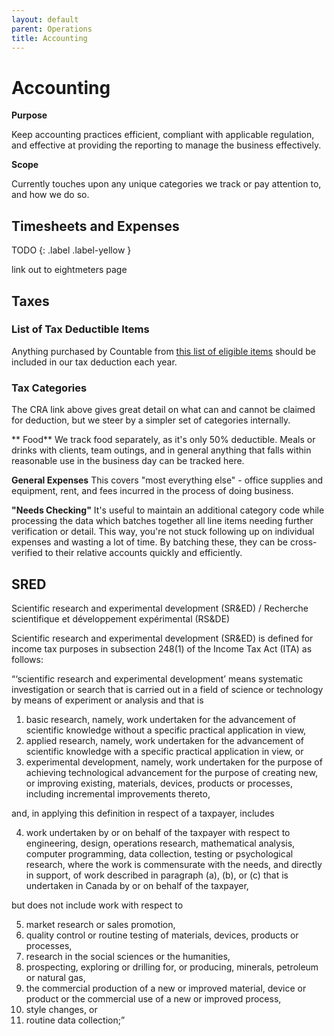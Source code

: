```yaml
---
layout: default
parent: Operations
title: Accounting
---
```


# Accounting 

**Purpose**

Keep accounting practices efficient, compliant with applicable regulation, and effective at providing the reporting to manage the business effectively.

**Scope**

Currently touches upon any unique categories we track or pay attention to, and how we do so.

## Timesheets and Expenses

TODO
{: .label .label-yellow }

link out to eightmeters page

## Taxes

### List of Tax Deductible Items

Anything purchased by Countable from [this list of eligible items](https://www.canada.ca/en/revenue-agency/services/tax/businesses/topics/sole-proprietorships-partnerships/business-expenses)
should be included in our tax deduction each year.

### Tax Categories

The CRA link above gives great detail on what can and cannot be claimed
for deduction, but we steer by a simpler set of categories internally.

\*\* Food\*\* We track food separately, as it's only 50% deductible.
Meals or drinks with clients, team outings, and in general anything that
falls within reasonable use in the business day can be tracked here.

**General Expenses** This covers "most everything else" - office
supplies and equipment, rent, and fees incurred in the process of doing
business.

**"Needs Checking"** It's useful to maintain an additional category code
while processing the data which batches together all line items needing
further verification or detail. This way, you're not stuck following up
on individual expenses and wasting a lot of time. By batching these,
they can be cross-verified to their relative accounts quickly and
efficiently.

## SRED

Scientific research and experimental development (SR\&ED) / Recherche
scientifique et développement expérimental (RS\&DE)

Scientific research and experimental development (SR\&ED) is defined for
income tax purposes in subsection 248(1) of the Income Tax Act (ITA) as
follows:

“‘scientific research and experimental development’ means systematic
investigation or search that is carried out in a field of science or
technology by means of experiment or analysis and that is

1)  basic research, namely, work undertaken for the advancement of
    scientific knowledge without a specific practical application in
    view,
2)  applied research, namely, work undertaken for the advancement of
    scientific knowledge with a specific practical application in view,
    or
3)  experimental development, namely, work undertaken for the purpose of
    achieving technological advancement for the purpose of creating new,
    or improving existing, materials, devices, products or processes,
    including incremental improvements thereto,

and, in applying this definition in respect of a taxpayer, includes

4)  work undertaken by or on behalf of the taxpayer with respect to
    engineering, design, operations research, mathematical analysis,
    computer programming, data collection, testing or psychological
    research, where the work is commensurate with the needs, and
    directly in support, of work described in paragraph (a), (b), or (c)
    that is undertaken in Canada by or on behalf of the taxpayer,

but does not include work with respect to

5)  market research or sales promotion,
6)  quality control or routine testing of materials, devices, products
    or processes,
7)  research in the social sciences or the humanities,
8)  prospecting, exploring or drilling for, or producing, minerals,
    petroleum or natural gas,
9)  the commercial production of a new or improved material, device or
    product or the commercial use of a new or improved process,
10) style changes, or
11) routine data collection;”
